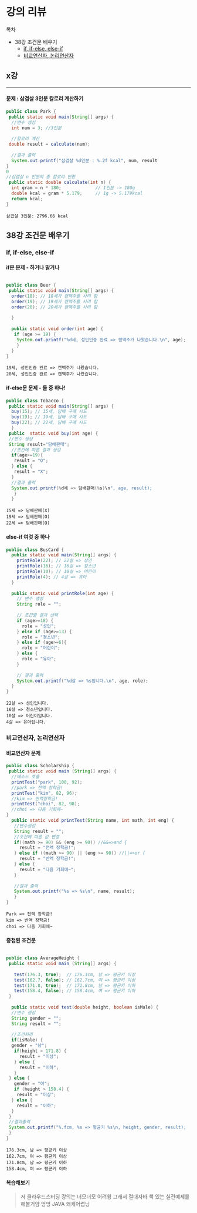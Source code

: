# 강의 리뷰


목차
* 38강 조건문 배우기
  * [if, if-else, else-if](https://github.com/shin-vely/My_java/blob/master/doc/cloudstudying.md#if-if-else-else-if)
  * [비교연산자, 논리연산자](https://github.com/shin-vely/My_java/blob/master/doc/cloudstudying.md#%EB%B9%84%EA%B5%90%EC%97%B0%EC%82%B0%EC%9E%90-%EB%85%BC%EB%A6%AC%EC%97%B0%EC%82%B0%EC%9E%90)


## x강
---

#### 문제 : 삼겹살 3인분 칼로리 계산하기

```java
public class Park {
 public static void main(String[] args) {
  //변수 생성
  int num = 3; //3인분
  
  //칼로리 계산
 double result = calculate(num);
 
  //결과 출력
  System.out.printf("삼겹살 %d인분 : %.2f kcal", num, result
}
0
//삼겹살 n 인분의 총 칼로리 반환
 public static double calculate(int n) {
  int gram = n * 180;             // 1인분 -> 180g
  double kcal = gram * 5.179;     // 1g -> 5.179kcal
  return kcal;
}    
```

```
삼겹살 3인분: 2796.66 kcal
```

## 38강 조건문 배우기

### if, if-else, else-if

#### if문 문제 - 하거나 말거나

```java

public class Beer {
 public static void main(String[] args) {
  order(18); // 18세가 캔맥주를 사려 함
  order(19); // 19세가 캔맥주를 사려 함
  order(20); // 20세가 캔맥주를 사려 함
  
  }
  
  public static void order(int age) {
   if (age >= 19) {
    System.out.printf("%d세, 성인인증 완료 => 캔맥주가 나왔습니다.\n", age);
    }
  }
}

```
```
19세, 성인인증 완료 => 캔맥주가 나왔습니다.
20세, 성인인증 완료 => 캔맥주가 나왔습니다.
```

#### if-else문 문제 - 둘 중 하나!

```java
public class Tobacco {
 public static void main(String[] args) {
  buy(15); // 15세, 담배 구매 시도
  buy(19); // 19세, 담배 구매 시도
  buy(22); // 22세, 담배 구매 시도
  }
 public  static void buy(int age) {
 //변수 생성
 String result="담배판매";
  //조건에 따른 결과 생성
  if(age>=19){
   result = "O";
  } else {
   result = "X"; 
  }
  //결과 출력
  System.out.printf(%d세 => 담배판매(%s)\n", age, result);
   }
  }
  ```
```
15세 => 담배판매(X)
19세 => 담배판매(O)
22세 => 담배판매(O)
```

#### else-if 여럿 중 하나
```java
public class BusCard {
  public static void main(String[] args) {
    printRole(22); // 22살 => 성인
    printRole(16); // 16살 => 청소년
    printRole(10); // 10살 => 어린이
    printRole(4); // 4살 => 유아
  }
  
  public static void printRole(int age) {
    // 변수 생성
    String role = "";
    
    // 조건별 결과 선택
    if (age>=18) {
      role = "성인";
    } else if (age>=13) {
      role = "청소년";
    } else if (age>=6){
      role = "어린이";
    } else {
      role = "유아";
    }
    
    // 결과 출력
    System.out.printf("%d살 => %s입니다.\n", age, role);
  }
}
```
```
22살 => 성인입니다.
16살 => 청소년입니다.
10살 => 어린이입니다.
4살 => 유아입니다.
```
### 비교연산자, 논리연산자

#### 비교연산자 문제
```java
public class Scholarship {
 public static void main (String[] args) {
  //메소드 호출
  printTest("park", 100, 92); 
  //park => 전액 장학금!
  printTest("kim", 82, 96);
  //kim => 반액장학금!
  printTest("choi", 82, 98);
  //choi => 다음 기회에~
}
  public static void printTest(String name, int math, int eng) {
   //변수생성
   String result = "";
   //조건에 따른 값 변경
   if((math >= 90) && (eng >= 90)) //&&=>and {
     result = "전액 장학금!";
   } else if ((math >= 90) || (eng >= 90)) //||=>or {
     result = "반액 장학금!";
   } else {
     result = "다음 기회에~";
   }
   
   //결과 출력
   System.out.printf("%s => %s\n", name, result);
   }
}
```
```
Park => 전액 장학금!
kim => 반액 장학금!
choi => 다음 기회에~
```

#### 중첩된 조건문

```java

public class AverageHeight {
 public static void main (String[] args) {
 
   test(176.3, true);  // 176.3cm, 남 => 평균키 이상
   test(162.7, false); // 162.7cm, 여 => 평균키 이상
   test(171.8, true);  // 171.8cm, 남 => 평균키 이하
   test(158.4, false); // 158.4cm, 여 => 평균키 이하
 }
 
  public static void test(double height, boolean isMale) {
  //변수 생성
  String gender = "";
  String result = "";
  
  //조건처리
  if(isMale) {
  gender = "남";
   if(height > 171.8) {
     result + "이상";
   } else {
     result = "이하";
   }
 } else {
   gender = "여";
   if (height > 158.4) {
    result = "이상";
  } else {
    result = "이하";
  }
 }
 //결과출력
 System.out.printf("%.fcm, %s => 평균키 %s\n, height, gender, result);
 }
}
```
```
176.3cm, 남 => 평균키 이상
162.7cm, 여 => 평균키 이상
171.8cm, 남 => 평균키 이하
158.4cm, 여 => 평균키 이하
```
 
#### 복습해보기
 >저 클라우드스터딩 강의는 너모너모 어려웡 그래서 절대자바 책 있는 실전예제를 해볼거얌
 엉엉 JAVA 왜케어렵닝
